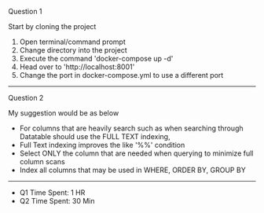 Question 1

Start by cloning the project

1. Open terminal/command prompt
2. Change directory into the project
3. Execute the command 'docker-compose up -d'
4. Head over to 'http://localhost:8001'
5. Change the port in docker-compose.yml to use a different port

-----------------------

Question 2

My suggestion would be as below

- For columns that are heavily search such as when searching through Datatable should use the FULL TEXT indexing,
- Full Text indexing improves the like '%%' condition
- Select ONLY the column that are needed when querying to minimize full column scans
- Index all columns that may be used in WHERE, ORDER BY, GROUP BY

--------------------------------
- Q1 Time Spent: 1 HR
- Q2 Time Spent: 30 Min
   
